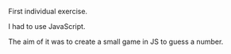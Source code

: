 First individual exercise.

I had to use JavaScript.

The aim of it was to create a small game in JS to guess a number.
